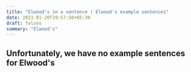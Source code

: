 ```yaml
---
title: "Elwood's in a sentence | Elwood's example sentences"
date: 2021-01-20T19:57:50+05:30
draft: falses
summary: "Elwood's"
---
```

## Unfortunately, we have no example sentences for Elwood's                 
